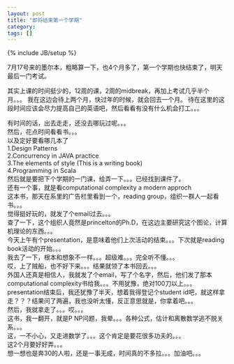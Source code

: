 ```yaml
---
layout: post
title: "即将结束第一个学期"
category: 
tags: []
---
```

{% include JB/setup %}

7月17号来的墨尔本，粗略算一下，也4个月多了，第一个学期也快结束了，明天最后一门考试。

其实上课的时间挺少的，12周的课，2周的midbreak，再加上考试几乎半个月。。。
我在这边会待上两个月，快过年的时候，就会回去一个月。
待在这里的这段时间应该会尽力提高自己的英语吧，然后看看有没有什么机会打工。。。
<div id="_mcePaste">有时间的话，出去走走，还没去哪玩过呢。。。</div>
<div id="_mcePaste">然后，花点时间看看书。。。</div>
<div id="_mcePaste">以及定好要看哪几本了</div>
<div id="_mcePaste">1.Design Patterns</div>
<div id="_mcePaste">2.Concurrency in JAVA practice</div>
<div id="_mcePaste">3.The elements of style (This is a writing book)</div>
<div id="_mcePaste">4.Programming in Scala</div>
<div id="_mcePaste">然后就是要把下个学期的一门课，给弄一下。。。已经找到课件了。</div>
<div></div>
<div id="_mcePaste">还有一个事，就是看computational complexity a modern approch</div>
<div id="_mcePaste">这本书，那天在系里的广告栏里看到一个，reading group，组织一群人一起看书。。。</div>
<div id="_mcePaste">觉得挺好玩的，就发了个email过去。。。</div>
<div id="_mcePaste">查了一下，这个组织人竟然是princelton的Ph.D，在这边主要研究这个图论，计算机理论的东西。。。</div>
<div id="_mcePaste">今天上午有个presentation，是意味着他们上次活动的结束。。。下次就是reading book活动的开始。。。</div>
<div id="_mcePaste">我去了一下，根本和想象不一样。。。超级难。。。完全听不懂。。。</div>
<div id="_mcePaste">哎，上了贼船，也不好下来。。。结果就领了本书回去。。。</div>
<div id="_mcePaste">外国人还真是相信人，我就发了个email，写了个名字，然后，他们发了那本computational complexity书给我。。。不用犹豫，绝对100刀以上。。。</div>
<div id="_mcePaste">presentation结束后，我还犹豫了半天，想着我得登记个student id吧，就这样拿走？？？结果问了两遍，我也没听太懂，反正意思就是，你拿着吧。。。</div>
<div id="_mcePaste">然后，我就拿走了。。。哎。。。</div>
<div id="_mcePaste">这书，我一翻开，就是P NP问题，我晕。。。各种公式，估计和离散数学逃不脱关系。。。</div>
<div id="_mcePaste">这，一不小心，又走进数学了。。。这个肯定是要花很多功夫的。。。</div>
<div></div>
<div id="_mcePaste">这2个月要好好弄。。。</div>
<div id="_mcePaste">想一想也是奔30的人啦，还是一事无成，时间真的不多拉。。。加油吧。。。</div>
